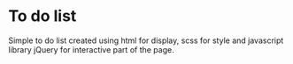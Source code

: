 # To do list

Simple to do list created using html for display, scss for style and javascript library jQuery for interactive part of the page. 

